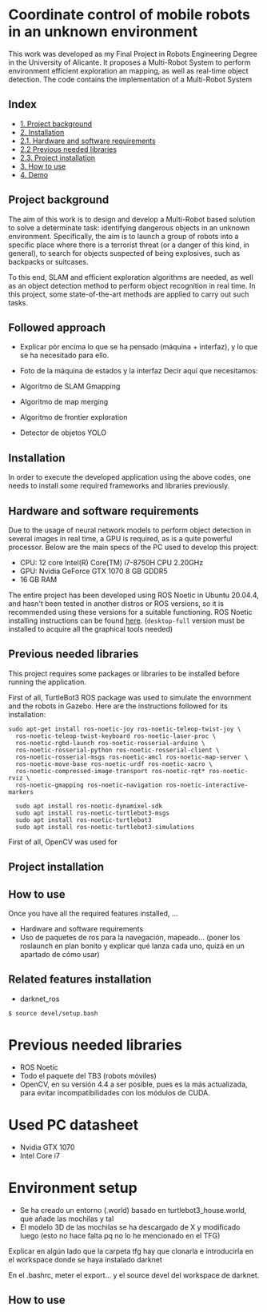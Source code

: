 # Coordinate control of mobile robots in an unknown environment
This work was developed as my Final Project in Robots Engineering Degree in the University of Alicante. It proposes a Multi-Robot System to perform environment efficient exploration an mapping, as well as real-time object detection. The code contains the implementation of a Multi-Robot System

## Index
- [1.   Project background](#p1)
- [2.   Installation](#p2)
- [2.1. Hardware and software requirements](#p3)
- [2.2  Previous needed libraries](#p4)
- [2.3. Project installation](#p5)
- [3.   How to use](#p6)
- [4.   Demo](#p7)


## Project background <a name="p1"/>
The aim of this work is to design and develop a Multi-Robot based solution to solve a determinate task: identifying dangerous objects in an unknown environment. Specifically, the aim is to launch a group of robots into a specific place where there is a terrorist threat (or a danger of this kind, in general), to search for objects suspected of being explosives, such as backpacks or suitcases.

To this end, SLAM and efficient exploration algorithms are needed, as well as an object detection method to perform object recognition in real time. In this project, some state-of-the-art methods are applied to carry out such tasks.


## Followed approach 
- Explicar pòr encima lo que se ha pensado (máquina + interfaz), y lo que se ha necesitado para ello.

- Foto de la máquina de estados y la interfaz
Decir aquí que necesitamos:
- Algoritmo de SLAM Gmapping
- Algoritmo de map merging
- Algoritmo de frontier exploration
- Detector de objetos YOLO

## Installation <a name="p2"/>
In order to execute the developed application using the above codes, one needs to install some required frameworks and libraries previously.


## Hardware and software requirements <a name="p3"/>
Due to the usage of neural network models to perform object detection in several images in real time, a GPU is required, as is a quite powerful processor.
Below are the main specs of the PC used to develop this project:

- CPU: 12 core Intel(R) Core(TM) i7-8750H CPU 2.20GHz
- GPU: Nvidia GeForce GTX 1070 8 GB GDDR5
- 16 GB RAM

The entire project has been developed using ROS Noetic in Ubuntu 20.04.4, and hasn't been tested in another distros or ROS versions, so it is recommended using these versions for a suitable functioning. ROS Noetic installing instructions can be found [here](http://wiki.ros.org/noetic/Installation/Ubuntu). (```desktop-full``` version must be installed to acquire all the graphical tools needed)


## Previous needed libraries <a name="p4"/>
This project requires some packages or libraries to be installed before running the application. 

First of all, TurtleBot3 ROS package was used to simulate the envornment and the robots in Gazebo. Here are the instructions followed for its installation:
```
sudo apt-get install ros-noetic-joy ros-noetic-teleop-twist-joy \
  ros-noetic-teleop-twist-keyboard ros-noetic-laser-proc \
  ros-noetic-rgbd-launch ros-noetic-rosserial-arduino \
  ros-noetic-rosserial-python ros-noetic-rosserial-client \
  ros-noetic-rosserial-msgs ros-noetic-amcl ros-noetic-map-server \
  ros-noetic-move-base ros-noetic-urdf ros-noetic-xacro \
  ros-noetic-compressed-image-transport ros-noetic-rqt* ros-noetic-rviz \
  ros-noetic-gmapping ros-noetic-navigation ros-noetic-interactive-markers

  sudo apt install ros-noetic-dynamixel-sdk
  sudo apt install ros-noetic-turtlebot3-msgs
  sudo apt install ros-noetic-turtlebot3
  sudo apt install ros-noetic-turtlebot3-simulations
```


First of all, OpenCV was used for 


## Project installation <a name="p5"/>



## How to use <a name="p6"/>
Once you have all the required features installed, ...



- Hardware and software requirements
- Uso de paquetes de ros para la navegación, mapeado... (poner los roslaunch en plan bonito y explicar qué lanza cada uno, quizá en un apartado de cómo usar)

## Related features installation <a name="p1"/>
- darknet_ros

```
$ source devel/setup.bash
```

# Previous needed libraries
- ROS Noetic
- Todo el paquete del TB3 (robots móviles)
- OpenCV, en su versión 4.4 a ser posible, pues es la más actualizada, para evitar incompatibilidades con los módulos de CUDA.



# Used PC datasheet
- Nvidia GTX 1070
- Intel Core i7


# Environment setup
- Se ha creado un entorno (.world) basado en turtlebot3_house.world, que añade las mochilas y tal
- El modelo 3D de las mochilas se ha descargado de X y modificado luego (esto no hace falta pq no lo he mencionado en el TFG)


Explicar en algún lado que la carpeta tfg hay que clonarla e introducirla en el workspace donde se haya instalado darknet

En el .bashrc, meter el export... y el source devel del workspace de darknet.


## How to use

